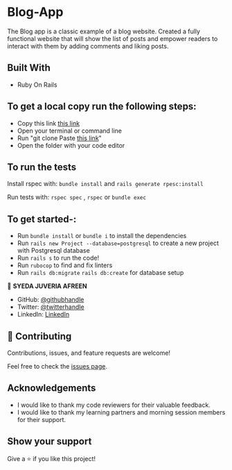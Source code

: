 # Blog-App
The Blog app is a classic example of a blog website. Created a fully functional website that will show the list of posts and empower readers to interact with them by adding comments and liking posts.

## Built With

- Ruby On Rails

## To get a local copy run the following steps:

- Copy this link [this link](https://github.com/sja-thedude/Blog-App)
- Open your terminal or command line
- Run "git clone Paste [this link](https://github.com/sja-thedude/Blog-App)"
- Open the folder with your code editor

## To run the tests

Install rspec with:
`bundle install`
and
`rails generate rpesc:install`

Run tests with:
`rspec spec` , `rspec` or `bundle exec`

## To get started-:

- Run `bundle install` or `bundle i` to install the dependencies
- Run `rails new Project --database=postgresql` to create a new project with Postgresql database
- Run `rails s` to run the code!
- Run `rubocop` to find and fix linters
- Run `rails db:migrate` `rails db:create` for database setup

👤 **SYEDA JUVERIA AFREEN**

- GitHub: [@githubhandle](https://github.com/sja-thedude)
- Twitter: [@twitterhandle](https://twitter.com/sja_thedude)
- LinkedIn: [LinkedIn](https://linkedin.com/in/sja-thedude)

## 🤝 Contributing

Contributions, issues, and feature requests are welcome!

Feel free to check the [issues page](https://github.com/sja-thedude/Blog-App/issues).

## Acknowledgements

- I would like to thank my code reviewers for their valuable feedback.
- I would like to thank my learning partners and morning session members for their support.

## Show your support

Give a ⭐️ if you like this project!